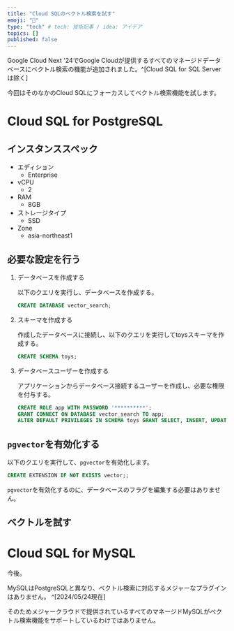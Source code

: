 ```yaml
---
title: "Cloud SQLのベクトル検索を試す"
emoji: "📑"
type: "tech" # tech: 技術記事 / idea: アイデア
topics: []
published: false
---
```


Google Cloud Next '24でGoogle Cloudが提供するすべてのマネージドデータベースにベクトル検索の機能が追加されました。^[Cloud SQL for SQL Serverは除く]

今回はそのなかのCloud SQLにフォーカスしてベクトル検索機能を試します。

# Cloud SQL for PostgreSQL

## インスタンススペック
- エディション
  - Enterprise
- vCPU
  - 2
- RAM
  - 8GB
- ストレージタイプ
  - SSD
- Zone
  - asia-northeast1

## 必要な設定を行う

1. データベースを作成する

    以下のクエリを実行し、データベースを作成する。

    ```sql
    CREATE DATABASE vector_search;
    ```

2. スキーマを作成する

    作成したデータベースに接続し、以下のクエリを実行してtoysスキーマを作成する。

    ```sql
    CREATE SCHEMA toys;
    ```

3. データベースユーザーを作成する

    アプリケーションからデータベース接続するユーザーを作成し、必要な権限を付与する。

    ```sql
    CREATE ROLE app WITH PASSWORD '**********';
    GRANT CONNECT ON DATABASE vector_search TO app;
    ALTER DEFAULT PRIVILEGES IN SCHEMA toys GRANT SELECT, INSERT, UPDATE, DELETE, REFERENCES ON TABLES TO app;
    ```

## `pgvector`を有効化する

以下のクエリを実行して、`pgvector`を有効化します。

```sql
CREATE EXTENSION IF NOT EXISTS vector;;
```

`pgvector`を有効化するのに、データベースのフラグを編集する必要はありません。

## ベクトルを試す




# Cloud SQL for MySQL



今後。

MySQLはPostgreSQLと異なり、ベクトル検索に対応するメジャーなプラグインはありません。 ^[2024/05/24現在]

そのためメジャークラウドで提供されているすべてのマネージドMySQLがベクトル検索機能をサポートしているわけではありません。


